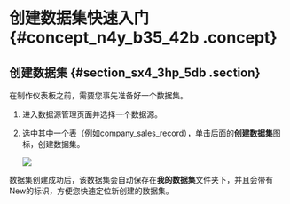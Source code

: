 # 创建数据集快速入门 {#concept_n4y_b35_42b .concept}

## 创建数据集 {#section_sx4_3hp_5db .section}

在制作仪表板之前，需要您事先准备好一个数据集。

1.  进入数据源管理页面并选择一个数据源。
2.  选中其中一个表（例如company\_sales\_record），单击后面的**创建数据集**图标，创建数据集。

    ![](http://static-aliyun-doc.oss-cn-hangzhou.aliyuncs.com/assets/img/16449/15640448477492_zh-CN.png)


数据集创建成功后，该数据集会自动保存在**我的数据集**文件夹下，并且会带有New的标识，方便您快速定位新创建的数据集。

